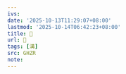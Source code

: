 ```yaml
---
ivs:
date: '2025-10-13T11:29:07+08:00'
lastmod: '2025-10-14T06:42:23+08:00'
title: 󰠉
url: 󰠉
tags: [溝]
src: GHZR
note:
---
```

